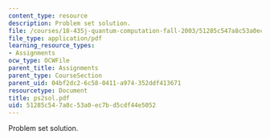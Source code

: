 ```yaml
---
content_type: resource
description: Problem set solution.
file: /courses/18-435j-quantum-computation-fall-2003/51285c547a8c53a0ec7bd5cdf44e5052_ps2sol.pdf
file_type: application/pdf
learning_resource_types:
- Assignments
ocw_type: OCWFile
parent_title: Assignments
parent_type: CourseSection
parent_uid: 04bf2dc2-6c58-0411-a974-352ddf413671
resourcetype: Document
title: ps2sol.pdf
uid: 51285c54-7a8c-53a0-ec7b-d5cdf44e5052
---
```

Problem set solution.

